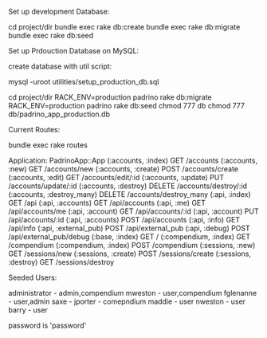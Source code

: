 Set up development Database:

cd project/dir
bundle exec rake db:create
bundle exec rake db:migrate
bundle exec rake db:seed



Set up Prdouction Database on MySQL:

create database with util script:

mysql -uroot utilities/setup_production_db.sql

cd project/dir
RACK_ENV=production padrino rake db:migrate
RACK_ENV=production padrino rake db:seed
chmod 777 db
chmod 777 db/padrino_app_production.db



Current Routes:

bundle exec rake routes

Application: PadrinoApp::App
    (:accounts, :index)             GET    /accounts
    (:accounts, :new)               GET    /accounts/new
    (:accounts, :create)           POST    /accounts/create
    (:accounts, :edit)              GET    /accounts/edit/:id
    (:accounts, :update)            PUT    /accounts/update/:id
    (:accounts, :destroy)         DELETE   /accounts/destroy/:id
    (:accounts, :destroy_many)    DELETE   /accounts/destroy_many
    (:api, :index)                  GET    /api
    (:api, :accounts)               GET    /api/accounts
    (:api, :me)                     GET    /api/accounts/me
    (:api, :account)                GET    /api/accounts/:id
    (:api, :account)                PUT    /api/accounts/:id
    (:api, :accounts)              POST    /api/accounts
    (:api, :info)                   GET    /api/info
    (:api, :external_pub)          POST    /api/external_pub
    (:api, :debug)                 POST    /api/external_pub/debug
    (:base, :index)                 GET    /
    (:compendium, :index)           GET    /compendium
    (:compendium, :index)          POST    /compendium
    (:sessions, :new)               GET    /sessions/new
    (:sessions, :create)           POST    /sessions/create
    (:sessions, :destroy)           GET    /sessions/destroy



Seeded Users:

administrator - admin,compendium
mweston - user,compendium
fglenanne - user,admin
saxe - 
jporter - comepndium
maddie - user
nweston - user
barry - user

password is 'password'